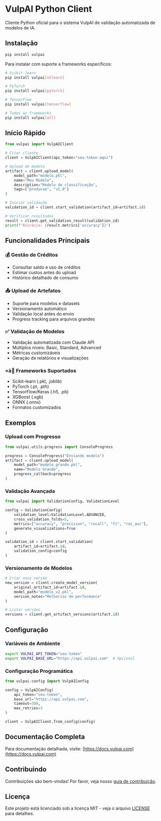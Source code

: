 # VulpAI Python Client

Cliente Python oficial para o sistema VulpAI de validação automatizada de modelos de IA.

## Instalação

```bash
pip install vulpai
```

Para instalar com suporte a frameworks específicos:

```bash
# Scikit-learn
pip install vulpai[sklearn]

# PyTorch
pip install vulpai[pytorch]

# TensorFlow
pip install vulpai[tensorflow]

# Todos os frameworks
pip install vulpai[all]
```

## Início Rápido

```python
from vulpai import VulpAIClient

# Criar cliente
client = VulpAIClient(api_token="seu-token-aqui")

# Upload de modelo
artifact = client.upload_model(
    model_path="modelo.pkl",
    name="Meu Modelo",
    description="Modelo de classificação",
    tags=["producao", "v1.0"]
)

# Iniciar validação
validation_id = client.start_validation(artifact_id=artifact.id)

# Verificar resultados
result = client.get_validation_result(validation_id)
print(f"Acurácia: {result.metrics['accuracy']}")
```

## Funcionalidades Principais

### 💰 Gestão de Créditos
- Consultar saldo e uso de créditos
- Estimar custos antes do upload
- Histórico detalhado de consumo

### 📤 Upload de Artefatos
- Suporte para modelos e datasets
- Versionamento automático
- Validação local antes do envio
- Progress tracking para arquivos grandes

### ✅ Validação de Modelos
- Validação automatizada com Claude API
- Múltiplos níveis: Basic, Standard, Advanced
- Métricas customizáveis
- Geração de relatórios e visualizações

### =à Frameworks Suportados
- Scikit-learn (.pkl, .joblib)
- PyTorch (.pt, .pth)
- TensorFlow/Keras (.h5, .pb)
- XGBoost (.xgb)
- ONNX (.onnx)
- Formatos customizados

## Exemplos

### Upload com Progresso

```python
from vulpai.utils.progress import ConsoleProgress

progress = ConsoleProgress("Enviando modelo")
artifact = client.upload_model(
    model_path="modelo_grande.pkl",
    name="Modelo Grande",
    progress_callback=progress
)
```

### Validação Avançada

```python
from vulpai import ValidationConfig, ValidationLevel

config = ValidationConfig(
    validation_level=ValidationLevel.ADVANCED,
    cross_validation_folds=5,
    metrics=["accuracy", "precision", "recall", "f1", "roc_auc"],
    generate_visualizations=True
)

validation_id = client.start_validation(
    artifact_id=artifact.id,
    validation_config=config
)
```

### Versionamento de Modelos

```python
# Criar nova versão
new_version = client.create_model_version(
    original_artifact_id=artifact.id,
    model_path="modelo_v2.pkl",
    version_notes="Melhorias de performance"
)

# Listar versões
versions = client.get_artifact_versions(artifact.id)
```

## Configuração

### Variáveis de Ambiente

```bash
export VULPAI_API_TOKEN="seu-token"
export VULPAI_BASE_URL="https://api.vulpai.com"  # Opcional
```

### Configuração Programática

```python
from vulpai.config import VulpAIConfig

config = VulpAIConfig(
    api_token="seu-token",
    base_url="https://api.vulpai.com",
    timeout=300,
    max_retries=3
)

client = VulpAIClient.from_config(config)
```

## Documentação Completa

Para documentação detalhada, visite: [https://docs.vulpai.com](https://docs.vulpai.com)

## Contribuindo

Contribuições são bem-vindas! Por favor, veja nosso [guia de contribuição](CONTRIBUTING.md).

## Licença

Este projeto está licenciado sob a licença MIT - veja o arquivo [LICENSE](LICENSE) para detalhes.
